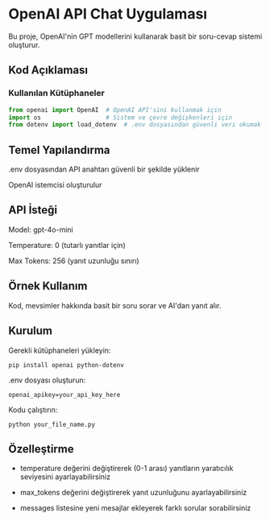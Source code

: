 # OpenAI API Chat Uygulaması
Bu proje, OpenAI'nin GPT modellerini kullanarak basit bir soru-cevap sistemi oluşturur.

## Kod Açıklaması

### Kullanılan Kütüphaneler
```python
from openai import OpenAI  # OpenAI API'sini kullanmak için
import os                  # Sistem ve çevre değişkenleri için
from dotenv import load_dotenv  # .env dosyasından güvenli veri okumak için
```

## Temel Yapılandırma
.env dosyasından API anahtarı güvenli bir şekilde yüklenir

OpenAI istemcisi oluşturulur

## API İsteği

Model: gpt-4o-mini

Temperature: 0 (tutarlı yanıtlar için)

Max Tokens: 256 (yanıt uzunluğu sınırı)

## Örnek Kullanım

Kod, mevsimler hakkında basit bir soru sorar ve AI'dan yanıt alır.


## Kurulum

Gerekli kütüphaneleri yükleyin:

```pip install openai python-dotenv```

.env dosyası oluşturun:

```openai_apikey=your_api_key_here```

Kodu çalıştırın:

```python your_file_name.py```

## Özelleştirme

* temperature değerini değiştirerek (0-1 arası) yanıtların yaratıcılık seviyesini ayarlayabilirsiniz

* max_tokens değerini değiştirerek yanıt uzunluğunu ayarlayabilirsiniz

* messages listesine yeni mesajlar ekleyerek farklı sorular sorabilirsiniz


